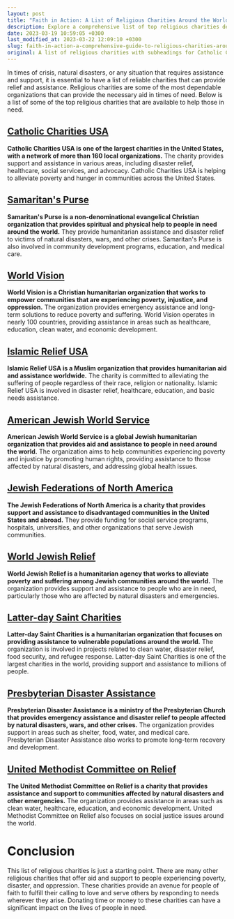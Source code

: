 ```yaml
---
layout: post
title: "Faith in Action: A List of Religious Charities Around the World"
description: Explore a comprehensive list of top religious charities dedicated to making a positive impact in the world. Discover the unique subheadings for each charity, including Catholic Charities USA, Samaritan's Purse, World Vision, Islamic Relief USA, American Jewish World Service, Jewish Federations of North America, World Jewish Relief, Latter-day Saint Charities, Presbyterian Disaster Assistance, and United Methodist Committee on Relief.
date: 2023-03-19 10:59:05 +0300
last_modified_at: 2023-03-22 12:09:10 +0300
slug: faith-in-action-a-comprehensive-guide-to-religious-charities-around-the-world
original: A list of religious charities with subheadings for Catholic Charities USA, Samaritan's Purse, World Vision, Islamic Relief USA, American Jewish World Service, Jewish Federations of North America, World Jewish Relief, Latter-day Saint Charities, Presbyterian Disaster Assistance, United Methodist Committee on Relief
---
```

In times of crisis, natural disasters, or any situation that requires assistance and support, it is essential to have a list of reliable charities that can provide relief and assistance. Religious charities are some of the most dependable organizations that can provide the necessary aid in times of need. Below is a list of some of the top religious charities that are available to help those in need.

## [Catholic Charities USA](/religious-charities/supporting-religious-communities-the-impact-of-catholic-charities-usa-and-how-you-can-help.html)

**Catholic Charities USA is one of the largest charities in the United States, with a network of more than 160 local organizations.** The charity provides support and assistance in various areas, including disaster relief, healthcare, social services, and advocacy. Catholic Charities USA is helping to alleviate poverty and hunger in communities across the United States.

## [Samaritan's Purse](/religious-charities/answering-the-call-samaritan-s-purse-approach-to-religious-issues-and-ways-to-support-their-mission.html)

**Samaritan's Purse is a non-denominational evangelical Christian organization that provides spiritual and physical help to people in need around the world.** They provide humanitarian assistance and disaster relief to victims of natural disasters, wars, and other crises. Samaritan's Purse is also involved in community development programs, education, and medical care.

## [World Vision](/religious-charities/faith-in-action-how-world-vision-addresses-religious-issues-and-how-you-can-help.html)

**World Vision is a Christian humanitarian organization that works to empower communities that are experiencing poverty, injustice, and oppression.** The organization provides emergency assistance and long-term solutions to reduce poverty and suffering. World Vision operates in nearly 100 countries, providing assistance in areas such as healthcare, education, clean water, and economic development.

## [Islamic Relief USA](/religious-charities/supporting-religious-equality-how-islamic-relief-usa-addresses-religious-issues-and-how-you-can-help-through-donations.html)

**Islamic Relief USA is a Muslim organization that provides humanitarian aid and assistance worldwide.** The charity is committed to alleviating the suffering of people regardless of their race, religion or nationality. Islamic Relief USA is involved in disaster relief, healthcare, education, and basic needs assistance.

## [American Jewish World Service](/religious-charities/aiding-religious-causes-how-american-jewish-world-service-works-towards-a-better-world-how-you-can-contribute.html)

**American Jewish World Service is a global Jewish humanitarian organization that provides aid and assistance to people in need around the world.** The organization aims to help communities experiencing poverty and injustice by promoting human rights, providing assistance to those affected by natural disasters, and addressing global health issues.

## [Jewish Federations of North America](/religious-charities/supporting-jewish-communities-the-role-of-jewish-federations-of-north-america-and-ways-to-donate.html)

**The Jewish Federations of North America is a charity that provides support and assistance to disadvantaged communities in the United States and abroad.** They provide funding for social service programs, hospitals, universities, and other organizations that serve Jewish communities.

## [World Jewish Relief](/religious-charities/supporting-jewish-communities-exploring-the-role-of-world-jewish-relief-in-tackling-religious-issues-and-ways-to-donate.html)

**World Jewish Relief is a humanitarian agency that works to alleviate poverty and suffering among Jewish communities around the world.** The organization provides support and assistance to people who are in need, particularly those who are affected by natural disasters and emergencies.

## [Latter-day Saint Charities](/religious-charities/empowering-religious-communities-through-latter-day-saint-charities-ways-to-donate-and-make-a-difference.html)

**Latter-day Saint Charities is a humanitarian organization that focuses on providing assistance to vulnerable populations around the world.** The organization is involved in projects related to clean water, disaster relief, food security, and refugee response. Latter-day Saint Charities is one of the largest charities in the world, providing support and assistance to millions of people.

## [Presbyterian Disaster Assistance](/religious-charities/religious-relief-presbyterian-disaster-assistance-s-efforts-to-support-communities-in-crisis-and-how-you-can-help.html)

**Presbyterian Disaster Assistance is a ministry of the Presbyterian Church that provides emergency assistance and disaster relief to people affected by natural disasters, wars, and other crises.** The organization provides support in areas such as shelter, food, water, and medical care. Presbyterian Disaster Assistance also works to promote long-term recovery and development.

## [United Methodist Committee on Relief](/religious-charities/supporting-religious-communities-through-united-methodist-committee-on-relief-how-to-donate-and-make-a-difference.html)

**The United Methodist Committee on Relief is a charity that provides assistance and support to communities affected by natural disasters and other emergencies.** The organization provides assistance in areas such as clean water, healthcare, education, and economic development. United Methodist Committee on Relief also focuses on social justice issues around the world.

# Conclusion

This list of religious charities is just a starting point. There are many other religious charities that offer aid and support to people experiencing poverty, disaster, and oppression. These charities provide an avenue for people of faith to fulfill their calling to love and serve others by responding to needs wherever they arise. Donating time or money to these charities can have a significant impact on the lives of people in need.